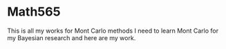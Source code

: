 # Math565
This is all my works for Mont Carlo methods
I need to learn Mont Carlo for my Bayesian research and here are my work.
